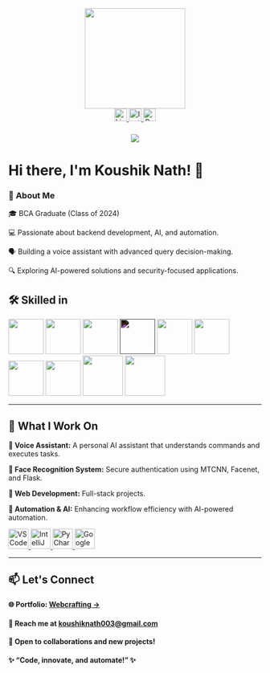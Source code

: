 <div align="center">
  <img height="200" src="https://media.giphy.com/media/M9gbBd9nbDrOTu1Mqx/giphy.gif"  />
</div>

<div align="center">
<a href="https://www.linkedin.com/in/1koushiknath">
    <img src="https://img.shields.io/static/v1?message=LinkedIn&logo=linkedin&label=&color=0077B5&logoColor=white&labelColor=&style=for-the-badge" height="25" alt="LinkedIn Logo" />
</a>

<a href="https://www.instagram.com/1koushik.nath">
    <img src="https://img.shields.io/static/v1?message=Instagram&logo=instagram&label=&color=E4405F&logoColor=white&labelColor=&style=for-the-badge" height="25" alt="Instagram Logo" />
</a>

<a href="https://webcrafting.infy.uk/">
    <img src="https://img.shields.io/badge/Portfolio-000000?style=for-the-badge&logo=google-chrome&logoColor=white" height="25" alt="Portfolio" />
</a>

</div>

###

<div align="center">
  <img src="https://visitor-badge.laobi.icu/badge?page_id=KNnath.KNnath" />
</div>

# Hi there, I'm Koushik Nath! 👋

### 🚀 **About Me**

🎓 BCA Graduate (Class of 2024)

💻 Passionate about backend development, AI, and automation.

🗣️ Building a voice assistant with advanced query decision-making.

🔍 Exploring AI-powered solutions and security-focused applications.


## 🛠️ **Skilled in**  <!--Python, MongoDB, MySQL, Flask, JavaScript, C, PLSQL, PHP, JSP and Java.-->
<div>
<img height="70" src="https://media0.giphy.com/media/v1.Y2lkPTc5MGI3NjExem94eDJxZng1dzRtdjdpbzAxengycjcxNDByanc5YTNsMzk3d2ZlMSZlcD12MV9pbnRlcm5hbF9naWZfYnlfaWQmY3Q9Zw/KAq5w47R9rmTuvWOWa/giphy.gif" />

<img height="70" src="https://media3.giphy.com/media/v1.Y2lkPTc5MGI3NjExN2Y1aG1rOG52cHF1bGN4ZTNpZGFha3NxY3RyZG8xa29id2kwdmFpdCZlcD12MV9pbnRlcm5hbF9naWZfYnlfaWQmY3Q9cw/tAjb5pyCEBhEb8jWxC/giphy.gif" />

<img height="70" src="https://media.giphy.com/media/C8Tij3iox3coBSqVWE/giphy.gif?cid=790b7611i3lp6kyacdprqxvg9c2iguztjfjg25glcb3ymo38&ep=v1_stickers_search&rid=giphy.gif&ct=s" />

<img height="70" style="filter: invert(1);" src="https://cdn.iconscout.com/icon/free/png-256/free-flask-logo-icon-download-in-svg-png-gif-file-formats--company-brand-world-logos-vol-15-pack-icons-285137.png?f=webp&w=256" />

<img height="70" src="https://media.giphy.com/media/ln7z2eWriiQAllfVcn/giphy.gif?cid=790b7611taestmawkv60f5aukugjc8l029bd56dvedrhsmdt&ep=v1_stickers_search&rid=giphy.gif&ct=s" />

<img height="70" src="https://w7.pngwing.com/pngs/46/626/png-transparent-c-logo-the-c-programming-language-computer-icons-computer-programming-source-code-programming-miscellaneous-template-blue-thumbnail.png" />

<img height="70" src="https://oralytics.com/wp-content/uploads/2022/10/pl-sql_icon-1.png" />

<img height="70" src="https://e7.pngegg.com/pngimages/78/907/png-clipart-logo-php-mysql-computer-icons-workforce-development-logos-blue-web-design-thumbnail.png" />

<img height="80" src="https://images.projectsgeek.com/2016/11/JSP-Projects-with-Source-Code.png" />

<img height="80" src="https://encrypted-tbn0.gstatic.com/images?q=tbn:ANd9GcS8aYt95pW69PPVCbLb9hpvD_P_3fTORDFHdw&s" />

</div>

---

## 🔧 What I Work On

**🔴 Voice Assistant:** A personal AI assistant that understands commands and executes tasks.  

**🔴 Face Recognition System:** Secure authentication using MTCNN, Facenet, and Flask.  

**🔴 Web Development:** Full-stack projects.  

**🔴 Automation & AI:** Enhancing workflow efficiency with AI-powered automation.  


<a href="https://code.visualstudio.com/" target="_blank">
    <img height="40" src="https://img.shields.io/static/v1?message=VS%20Code&logo=visualstudiocode&label=&color=007ACC&logoColor=white&labelColor=&style=for-the-badge" height="25" alt="VS Code" />
</a>

<a href="https://www.jetbrains.com/idea/" target="_blank">
    <img height="40" src="https://img.shields.io/static/v1?message=IntelliJ%20IDEA&logo=intellijidea&label=&color=000000&logoColor=white&labelColor=&style=for-the-badge" height="25" alt="IntelliJ IDEA" />
</a>

<a href="https://www.jetbrains.com/pycharm/" target="_blank">
    <img height="40" src="https://img.shields.io/static/v1?message=PyCharm&logo=pycharm&label=&color=21D789&logoColor=white&labelColor=&style=for-the-badge" height="25" alt="PyCharm" />
</a>

<a href="https://colab.research.google.com/" target="_blank">
    <img height="40" src="https://img.shields.io/static/v1?message=Google%20Colab&logo=googlecolab&label=&color=F9AB00&logoColor=white&labelColor=&style=for-the-badge" height="25" alt="Google Colab" />
</a>


---

## 📫 Let's Connect

#### 🌐 **Portfolio:** [Webcrafting ->](https://webcrafting.infy.uk/)

#### 📩 **Reach me at koushiknath003@gmail.com**

#### 💬 Open to collaborations and new projects!

#### ✨ “Code, innovate, and automate!” ✨
